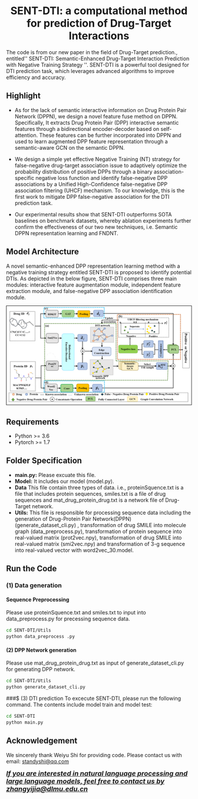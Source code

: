 <h1 align="center">SENT-DTI: a computational method for prediction of Drug-Target Interactions</h1>

The code is from our new paper in the field of Drug-Target prediction., entitled'' SENT-DTI: Semantic-Enhanced Drug-Target Interaction Prediction with Negative Training Strategy ''. SENT-DTI is a powerful tool designed for DTI prediction task, which leverages advanced algorithms to improve efficiency and accuracy.
## Highlight
-  As for the lack of semantic interactive information on Drug Protein Pair Network (DPPN), we design a novel feature fuse method on DPPN. Specifically, It extracts Drug Protein Pair (DPP) interactive semantic features through a bidirectional encoder-decoder based on self-attention. These features can be further incorporated into DPPN and used to learn augmented DPP feature representation through a semantic-aware GCN on the semantic DPPN.
 -  We design a simple yet effective Negative Training (NT) strategy for false-negative drug-target association issue to adaptively optimize the probability distribution of positive DPPs through a binary association-specific negative loss function and identify false-negative DPP associations by a Unified High-Confidence false-negative DPP association filtering (UHCF) mechanism. To our knowledge, this is the first work to mitigate DPP false-negative association for the DTI prediction task.

 -  Our experimental results show that SENT-DTI outperforms SOTA baselines on benchmark
datasets, whereby ablation experiments further confirm the effectiveness of our two new techniques, i.e. Semantic DPPN representation learning and FNDNT.

## Model Architecture
A novel semantic-enhanced DPP representation learning method with a negative training strategy entitled SENT-DTI is proposed to identify potential DTIs. As depicted in the below figure, SENT-DTI comprises three main modules: interactive feature augmentation module, independent feature extraction module, and false-negative DPP association identification module.

![image](https://github.com/AlexCostra/SENT-DTI/blob/main/Utils/model_picture.png)

## Requirements
- Python >= 3.6
- Pytorch >= 1.7

## Folder Specification

- **main.py:** Please excuate this file.
- **Model:** It includes our model (model.py).
- **Data** This file contain three types of data. i.e., proteinSquence.txt is a file that includes protein sequences, smiles.txt is a file of drug sequences and mat_drug_protein_drug.txt is a network file of Drug-Target network.
- **Utils:**  This file is responsible for processing sequence data including the generation of Drug-Protein Pair Network(DPPN) (generate_dataset_cli.py) , transformation of drug SMILE into molecule graph (data_preprocess.py), transformation of protein sequence into real-valued matrix (prot2vec.npy), transformation of drug SMILE into real-valued matrix (smi2vec.npy) and transformation of 3-g sequence into real-valued vector with word2vec_30.model.
## Run the Code
### (1) Data generation
#### Sequence Preprocessing
  Please use proteinSquence.txt and smiles.txt to input into data_preprocess.py for precessing sequence data.
```bash
cd SENT-DTI/Utils
python data_preprocess .py 
``` 
#### (2) DPP Network generation
  Please use  mat_drug_protein_drug.txt  as input of generate_dataset_cli.py for generating DPP network.
```bash
cd SENT-DTI/Utils
python generate_dataset_cli.py
``` 
###$ (3) DTI prediction
  To excecute SENT-DTI, please run the following command. The contents include model train and model test:

```bash
cd SENT-DTI
python main.py
``` 
## Acknowledgement
We sincerely thank Weiyu Shi for providing code. Please contact us with email: standyshi@qq.com
<u><p><b><i><font size="4">If you are interested in natural language processing and large language models, feel free to contact us by zhangyijia@dlmu.edu.cn </font></i></b></p>

